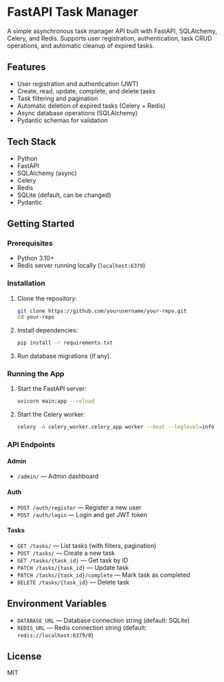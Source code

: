# FastAPI Task Manager

A simple asynchronous task manager API built with FastAPI, SQLAlchemy, Celery, and Redis. Supports user registration, authentication, task CRUD operations, and automatic cleanup of expired tasks.

## Features

- User registration and authentication (JWT)
- Create, read, update, complete, and delete tasks
- Task filtering and pagination
- Automatic deletion of expired tasks (Celery + Redis)
- Async database operations (SQLAlchemy)
- Pydantic schemas for validation

## Tech Stack

- Python
- FastAPI
- SQLAlchemy (async)
- Celery
- Redis
- SQLite (default, can be changed)
- Pydantic

## Getting Started

### Prerequisites

- Python 3.10+
- Redis server running locally (`localhost:6379`)

### Installation

1. Clone the repository:
    ```sh
    git clone https://github.com/yourusername/your-repo.git
    cd your-repo
    ```

2. Install dependencies:
    ```sh
    pip install -r requirements.txt
    ```

3. Run database migrations (if any).

### Running the App

1. Start the FastAPI server:
    ```sh
    uvicorn main:app --reload
    ```

2. Start the Celery worker:
    ```sh
    celery -A celery_worker.celery_app worker --beat --loglevel=info
    ```

### API Endpoints
#### Admin

- `/admin/` — Admin dashboard 

#### Auth

- `POST /auth/register` — Register a new user
- `POST /auth/login` — Login and get JWT token

#### Tasks

- `GET /tasks/` — List tasks (with filters, pagination)
- `POST /tasks/` — Create a new task
- `GET /tasks/{task_id}` — Get task by ID
- `PATCH /tasks/{task_id}` — Update task
- `PATCH /tasks/{task_id}/complete` — Mark task as completed
- `DELETE /tasks/{task_id}` — Delete task

## Environment Variables

- `DATABASE_URL` — Database connection string (default: SQLite)
- `REDIS_URL` — Redis connection string (default: `redis://localhost:6379/0`)

## License

MIT